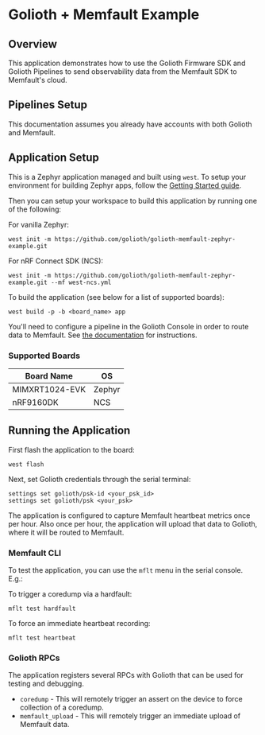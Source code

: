 # Golioth + Memfault Example

## Overview

This application demonstrates how to use the Golioth Firmware SDK and Golioth
Pipelines to send observability data from the Memfault SDK to Memfault's cloud.

## Pipelines Setup

This documentation assumes you already have accounts with both Golioth and
Memfault.

## Application Setup

This is a Zephyr application managed and built using `west`. To setup your
environment for building Zephyr apps, follow the [Getting Started guide](https://docs.zephyrproject.org/latest/getting_started/index.html).

Then you can setup your workspace to build this application by running one of
the following:

For vanilla Zephyr:
```
west init -m https://github.com/golioth/golioth-memfault-zephyr-example.git
```

For nRF Connect SDK (NCS):
```
west init -m https://github.com/golioth/golioth-memfault-zephyr-example.git --mf west-ncs.yml
```

To build the application (see below for a list of supported boards):

```
west build -p -b <board_name> app
```

You'll need to configure a pipeline in the Golioth Console in order to route
data to Memfault. See [the documentation](https://docs.golioth.io/data-routing/destinations/memfault/)
for instructions.

### Supported Boards

| Board Name     | OS     |
|----------------|--------|
| MIMXRT1024-EVK | Zephyr |
| nRF9160DK      | NCS    |

## Running the Application

First flash the application to the board:

```
west flash
```

Next, set Golioth credentials through the serial terminal:

```
settings set golioth/psk-id <your_psk_id>
settings set golioth/psk <your_psk>
```

The application is configured to capture Memfault heartbeat metrics once per
hour. Also once per hour, the application will upload that data to Golioth,
where it will be routed to Memfault.

### Memfault CLI

To test the application, you can use the `mflt` menu in the serial console. E.g.:

To trigger a coredump via a hardfault:
```
mflt test hardfault
```

To force an immediate heartbeat recording:
```
mflt test heartbeat
```

### Golioth RPCs

The application registers several RPCs with Golioth that can be used for
testing and debugging.

- `coredump` - This will remotely trigger an assert on the device to force
collection of a coredump.
- `memfault_upload` - This will remotely trigger an immediate upload of
Memfault data.
